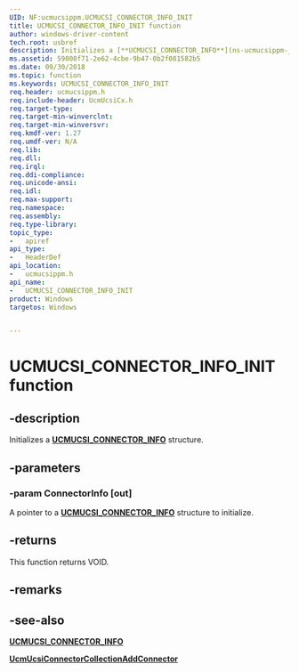 ```yaml
---
UID: NF:ucmucsippm.UCMUCSI_CONNECTOR_INFO_INIT
title: UCMUCSI_CONNECTOR_INFO_INIT function
author: windows-driver-content
tech.root: usbref
description: Initializes a [**UCMUCSI_CONNECTOR_INFO**](ns-ucmucsippm-_ucmucsi_connector_info.md) structure.
ms.assetid: 59008f71-2e62-4cbe-9b47-0b2f081582b5
ms.date: 09/30/2018 
ms.topic: function
ms.keywords: UCMUCSI_CONNECTOR_INFO_INIT
req.header: ucmucsippm.h
req.include-header: UcmUcsiCx.h
req.target-type:
req.target-min-winverclnt:
req.target-min-winversvr:
req.kmdf-ver: 1.27
req.umdf-ver: N/A
req.lib:
req.dll:
req.irql: 
req.ddi-compliance:
req.unicode-ansi:
req.idl:
req.max-support:
req.namespace:
req.assembly:
req.type-library: 
topic_type: 
-	apiref
api_type: 
-	HeaderDef
api_location: 
-	ucmucsippm.h
api_name: 
-	UCMUCSI_CONNECTOR_INFO_INIT
product: Windows
targetos: Windows


---
```


# UCMUCSI_CONNECTOR_INFO_INIT function


## -description

Initializes a [**UCMUCSI_CONNECTOR_INFO**](ns-ucmucsippm-_ucmucsi_connector_info.md) structure.

## -parameters

### -param ConnectorInfo [out]
A pointer to a [**UCMUCSI_CONNECTOR_INFO**](ns-ucmucsippm-_ucmucsi_connector_info.md) structure to initialize.

## -returns
This function returns VOID.

## -remarks

## -see-also

[**UCMUCSI_CONNECTOR_INFO**](ns-ucmucsippm-_ucmucsi_connector_info.md)

[**UcmUcsiConnectorCollectionAddConnector**](nf-ucmucsippm-ucmucsiconnectorcollectionaddconnector.md)
